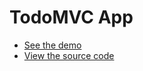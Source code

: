 # TodoMVC App

* [See the demo](https://plait.js.org/examples/TodoMVC.html)
* [View the source code](https://github.com/wildlyinaccurate/plait-todomvc)
